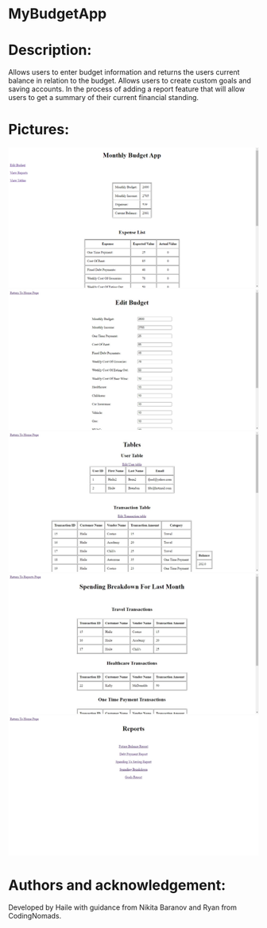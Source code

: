 # MyBudgetApp

# Description: 
Allows users to enter budget information and returns the users current balance in relation to the budget. Allows users to create custom goals and saving accounts. In the process of adding a report feature that will allow users to get a summary of their current financial standing.

# Pictures:
![alt text](https://github.com/HaileB65/MyBudgetApp/blob/main/documents/Budget%20App%20Pic%201.png)
![alt text](https://github.com/HaileB65/MyBudgetApp/blob/main/documents/Budget%20App%20Pic%202.jpg)
![alt text](https://github.com/HaileB65/MyBudgetApp/blob/main/documents/Budget%20App%20Pic%203.jpg)
![alt text](https://github.com/HaileB65/MyBudgetApp/blob/main/documents/Budget%20App%20Pic%204.jpg)
![alt text](https://github.com/HaileB65/MyBudgetApp/blob/main/documents/Budget%20App%20Pic%205.jpg)



# Authors and acknowledgement: 
Developed by Haile with guidance from Nikita Baranov and Ryan from CodingNomads.

